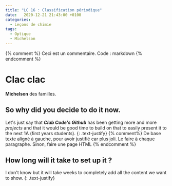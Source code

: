 ```yaml
---
title: "LC 16 : Classification périodique"
date:   2020-12-21 21:43:00 +0100
categories:
  - Leçons de chimie
tags:
  - Optique
  - Michelson
---
```

{% comment %}
Ceci est un commentaire. Code : markdown
{% endcomment %}

# Clac clac

**Michelson** des familles.


## So why did you decide to do it now.

Let's just say that ***Club Code's Github*** has been getting more and more *projects* and that it would be good time to build on that to easily present it to the next 1A (first years students).
{: .text-justify}
{% comment%}
De base texte aligné à gauche, pour avoir justifié car plus joli. Le faire à chaque paragraphe. Sinon, faire une page HTML 
{% endcomment %}

## How long will it take to set up it ?

I don't know but it will take weeks to completely add all the content we want to show.
{: .text-justify}
